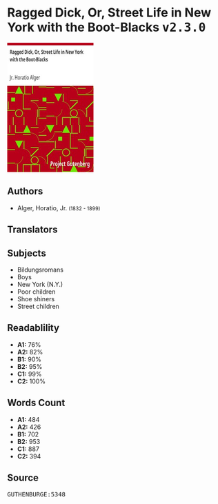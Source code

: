 # Ragged Dick, Or, Street Life in New York with the Boot-Blacks <kbd>v2.3.0</kbd>

![](./cover.medium.jpg "")

## Authors


 - Alger, Horatio, Jr. <small>(1832 - 1899)</small>

## Translators



## Subjects


 - Bildungsromans
 - Boys
 - New York (N.Y.)
 - Poor children
 - Shoe shiners
 - Street children

## Readablility


 - **A1:** 76%
 - **A2:** 82%
 - **B1:** 90%
 - **B2:** 95%
 - **C1:** 99%
 - **C2:** 100%

## Words Count


 - **A1:** 484
 - **A2:** 426
 - **B1:** 702
 - **B2:** 953
 - **C1:** 887
 - **C2:** 394

## Source


<kbd>GUTHENBURGE:5348</kbd>
